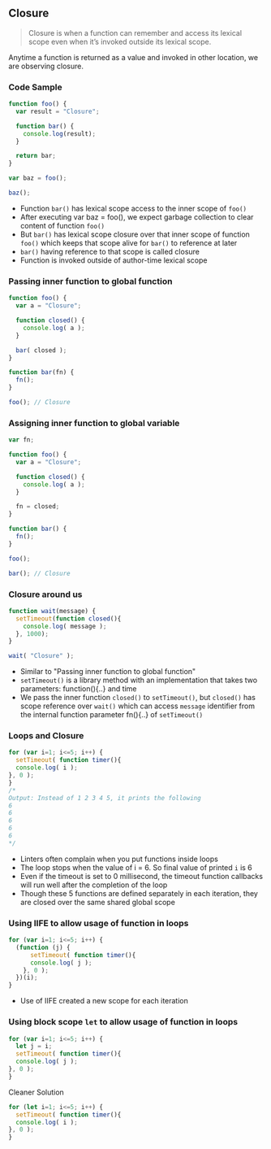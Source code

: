 ## Closure

> Closure is when a function can remember and access its lexical scope
even when it’s invoked outside its lexical scope.

Anytime a function is returned as a value and invoked in other location, we are observing closure.

### Code Sample

```js
function foo() {
  var result = "Closure";

  function bar() {
    console.log(result);
  }

  return bar;
}

var baz = foo();

baz();
```

- Function `bar()` has lexical scope access to the inner scope of `foo()`
- After executing var baz = foo(), we expect garbage collection to clear content of function `foo()`
- But `bar()` has lexical scope closure over that inner scope of function `foo()` which keeps that scope alive for `bar()` to reference at later
- `bar()` having reference to that scope is called closure
- Function is invoked outside of author-time lexical scope

### Passing inner function to global function

```js
function foo() {
  var a = "Closure";

  function closed() {
    console.log( a );
  }

  bar( closed );
}

function bar(fn) {
  fn();
}

foo(); // Closure
```

### Assigning inner function to global variable

```js
var fn;

function foo() {
  var a = "Closure";

  function closed() {
    console.log( a );
  }

  fn = closed;
}

function bar() {
  fn();
}

foo();

bar(); // Closure
```

### Closure around us

```js
function wait(message) {
  setTimeout(function closed(){
    console.log( message );
  }, 1000);
}

wait( "Closure" );
```

- Similar to "Passing inner function to global function"
- `setTimeout()` is a library method with an implementation that takes two parameters: function(){..} and time
- We pass the inner function `closed()` to `setTimeout()`, but `closed()` has scope reference over `wait()` which can access `message` identifier from the internal function parameter fn(){..} of `setTimeout()`

### Loops and Closure

```js
for (var i=1; i<=5; i++) {
  setTimeout( function timer(){
  console.log( i );
}, 0 );
}
/*
Output: Instead of 1 2 3 4 5, it prints the following
6
6
6
6
6
*/
```

- Linters often complain when you put functions inside loops
- The loop stops when the value of i = 6. So final value of printed `i` is 6
- Even if the timeout is set to 0 millisecond, the timeout function callbacks will run well after the completion of the loop
- Though these 5 functions are defined separately in each iteration, they are closed over the same shared global scope

### Using IIFE to allow usage of function in loops

```js
for (var i=1; i<=5; i++) {
  (function (j) {
      setTimeout( function timer(){
      console.log( j );
    }, 0 );
  })(i);
}
```
- Use of IIFE created a new scope for each iteration

### Using block scope `let` to allow usage of function in loops

```js
for (var i=1; i<=5; i++) {
  let j = i;
  setTimeout( function timer(){
  console.log( j );
}, 0 );
}
```

Cleaner Solution
```js
for (let i=1; i<=5; i++) {
  setTimeout( function timer(){
  console.log( i );
}, 0 );
}
```

